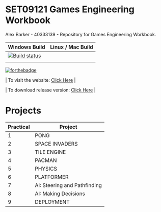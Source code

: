 # SET09121 Games Engineering Workbook

Alex Barker - 40333139 - 
Repository for Games Engineering Workbook. 

| Windows Build | Linux / Mac Build |
| ------------- | ------------- |
| [![Build status](https://ci.appveyor.com/api/projects/status/tkcy1l30nasrdo0h?svg=true)](https://ci.appveyor.com/project/alexbarker/set09121-workbook)
| |

[![forthebadge](http://forthebadge.com/images/badges/designed-in-ms-paint.svg)](http://forthebadge.com)


| To visit the website: [Click Here](https://alexbarker.github.io/set09121_workbook/) |

| To download release version: [Click Here](https://github.com/alexbarker/set09121_workbook/releases) |


# Projects

| Practical | Project |
| ------ | ------ |
| 1 | PONG |
| 2 | SPACE INVADERS |
| 3 | TILE ENGINE |
| 4 | PACMAN |
| 5 | PHYSICS |
| 6 | PLATFORMER |
| 7 | AI: Steering and Pathfinding |
| 8 | AI: Making Decisions |
| 9 | DEPLOYMENT |

